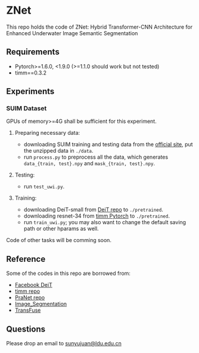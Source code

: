 # ZNet
This repo holds the code of ZNet: Hybrid Transformer-CNN Architecture for Enhanced Underwater Image Semantic Segmentation

## Requirements
* Pytorch>=1.6.0, <1.9.0 (>=1.1.0 should work but not tested)
* timm==0.3.2


## Experiments

### SUIM Dataset
GPUs of memory>=4G shall be sufficient for this experiment. 

1. Preparing necessary data:
	+ downloading SUIM training and testing data from the [official site](https://irvlab.cs.umn.edu/resources/suim-dataset), put the unzipped data in `./data`.
	+ run `process.py` to preprocess all the data, which generates `data_{train, test}.npy` and `mask_{train, test}.npy`.

2. Testing:
	+ run `test_uwi.py`.

3. Training:
	+ downloading DeiT-small from [DeiT repo](https://github.com/facebookresearch/deit) to `./pretrained`.
	+ downloading resnet-34 from [timm Pytorch](https://download.pytorch.org/models/resnet34-333f7ec4.pth) to `./pretrained`.
	+ run `train_uwi.py`; you may also want to change the default saving path or other hparams as well.


Code of other tasks will be comming soon.


## Reference
Some of the codes in this repo are borrowed from:
* [Facebook DeiT](https://github.com/facebookresearch/deit)
* [timm repo](https://github.com/rwightman/pytorch-image-models)
* [PraNet repo](https://github.com/DengPingFan/PraNet)
* [Image_Segmentation](https://github.com/LeeJunHyun/Image_Segmentation)
* [TransFuse](https://github.com/Rayicer/TransFuse)



## Questions
Please drop an email to sunyujuan@ldu.edu.cn

